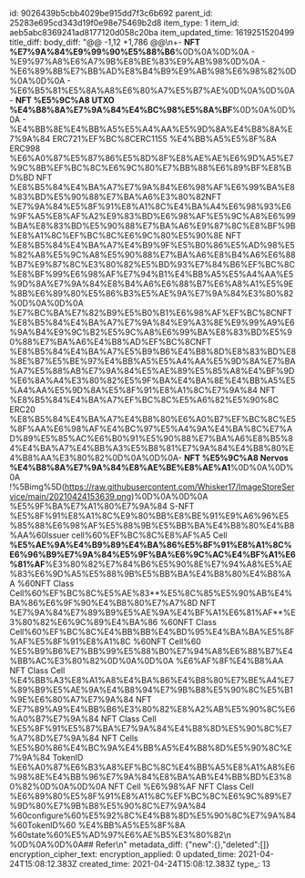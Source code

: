 id: 9026439b5cbb4029be915dd7f3c6b692
parent_id: 25283e695cd343d19f0e98e75469b2d8
item_type: 1
item_id: aeb5abc8369241ad8177120d058c20ba
item_updated_time: 1619251520499
title_diff: 
body_diff: "@@ -1,12 +1,786 @@\\n+- **NFT %E7%9A%84%E9%99%90%E5%88%B6**%0D%0A%0D%0A  - %E9%97%A8%E6%A7%9B%E8%BE%83%E9%AB%98%0D%0A  - %E6%89%8B%E7%BB%AD%E8%B4%B9%E9%AB%98%E6%98%82%0D%0A%0D%0A  - %E6%B5%81%E5%8A%A8%E6%80%A7%E5%B7%AE%0D%0A%0D%0A- **NFT %E5%9C%A8 UTXO %E4%B8%8A%E7%9A%84%E4%BC%98%E5%8A%BF**%0D%0A%0D%0A  - %E4%BB%8E%E4%BB%A5%E5%A4%AA%E5%9D%8A%E4%B8%8A%E7%9A%84 ERC721%EF%BC%8CERC1155 %E4%BB%A5%E5%8F%8A ERC998 %E6%A0%87%E5%87%86%E5%8D%8F%E8%AE%AE%E6%9D%A5%E7%9C%8B%EF%BC%8C%E6%9C%80%E7%BB%88%E6%89%BF%E8%BD%BD NFT %E8%B5%84%E4%BA%A7%E7%9A%84%E6%98%AF%E6%99%BA%E8%83%BD%E5%90%88%E7%BA%A6%E3%80%82NFT %E7%9A%84%E5%8F%91%E8%A1%8C%E4%BA%A4%E6%98%93%E6%9F%A5%E8%AF%A2%E9%83%BD%E6%98%AF%E5%9C%A8%E6%99%BA%E8%83%BD%E5%90%88%E7%BA%A6%E9%87%8C%E8%BF%9B%E8%A1%8C%EF%BC%8C%E6%9C%80%E5%90%8E NFT %E8%B5%84%E4%BA%A7%E4%B9%9F%E5%B0%86%E5%AD%98%E5%82%A8%E5%9C%A8%E5%90%88%E7%BA%A6%E8%B4%A6%E6%88%B7%E9%87%8C%E3%80%82%E5%BD%93%E7%84%B6%EF%BC%8C%E8%BF%99%E6%98%AF%E7%94%B1%E4%BB%A5%E5%A4%AA%E5%9D%8A%E7%9A%84%E8%B4%A6%E6%88%B7%E6%A8%A1%E5%9E%8B%E6%89%80%E5%86%B3%E5%AE%9A%E7%9A%84%E3%80%82%0D%0A%0D%0A    %E7%BC%BA%E7%82%B9%E5%B0%B1%E6%98%AF%EF%BC%8CNFT %E8%B5%84%E4%BA%A7%E7%9A%84%E9%A3%8E%E9%99%A9%E6%9A%B4%E9%9C%B2%E5%9C%A8%E6%99%BA%E8%83%BD%E5%90%88%E7%BA%A6%E4%B8%AD%EF%BC%8CNFT %E8%B5%84%E4%BA%A7%E5%B9%B6%E4%B8%8D%E8%83%BD%E8%8E%B7%E5%BE%97%E4%BB%A5%E5%A4%AA%E5%9D%8A%E7%BA%A7%E5%88%AB%E7%9A%84%E5%AE%89%E5%85%A8%E4%BF%9D%E6%8A%A4%E3%80%82%E5%9F%BA%E4%BA%8E%E4%BB%A5%E5%A4%AA%E5%9D%8A%E5%8F%91%E8%A1%8C%E7%9A%84 NFT %E8%B5%84%E4%BA%A7%EF%BC%8C%E5%A6%82%E5%90%8C ERC20 %E8%B5%84%E4%BA%A7%E4%B8%80%E6%A0%B7%EF%BC%8C%E5%8F%AA%E6%98%AF%E4%BC%97%E5%A4%9A%E4%BA%8C%E7%AD%89%E5%85%AC%E6%B0%91%E5%90%88%E7%BA%A6%E8%B5%84%E4%BA%A7%E4%BB%A3%E5%B8%81%E7%9A%84%E4%B8%80%E4%B8%AA%E3%80%82%0D%0A%0D%0A- **NFT %E5%9C%A8 Nervos %E4%B8%8A%E7%9A%84%E8%AE%BE%E8%AE%A1**%0D%0A%0D%0A  !%5Bimg%5D(https://raw.githubusercontent.com/Whisker17/ImageStoreService/main/20210424153639.png)%0D%0A%0D%0A  %E5%9F%BA%E7%A1%80%E7%9A%84 S-NFT %E5%8F%91%E8%A1%8C%E9%80%BB%E8%BE%91%E9%A6%96%E5%85%88%E6%98%AF%E5%88%9B%E5%BB%BA%E4%B8%80%E4%B8%AA%60Issuer cell%60%EF%BC%8C%E8%AF%A5 Cell **%E5%AE%9A%E4%B9%89%E4%BA%86%E5%8F%91%E8%A1%8C%E6%96%B9%E7%9A%84%E5%9F%BA%E6%9C%AC%E4%BF%A1%E6%81%AF**%E3%80%82%E7%84%B6%E5%90%8E%E7%94%A8%E5%AE%83%E6%9D%A5%E5%88%9B%E5%BB%BA%E4%B8%80%E4%B8%AA %60NFT Class Cell%60%EF%BC%8C%E5%AE%83**%E5%8C%85%E5%90%AB%E4%BA%86%E6%9F%90%E4%B8%80%E7%A7%8D NFT %E7%9A%84%E7%89%B9%E5%AE%9A%E4%BF%A1%E6%81%AF**%E3%80%82%E6%9C%89%E4%BA%86 %60NFT Class Cell%60%EF%BC%8C%E4%BB%BB%E4%BD%95%E4%BA%BA%E5%8F%AF%E5%8F%91%E8%A1%8C %60NFT Cell%60 %E5%B9%B6%E7%BB%99%E5%88%B0%E7%94%A8%E6%88%B7%E4%BB%AC%E3%80%82%0D%0A%0D%0A  %E6%AF%8F%E4%B8%AA NFT Class Cell %E4%BB%A3%E8%A1%A8%E4%BA%86%E4%B8%80%E7%BE%A4%E7%89%B9%E5%AE%9A%E4%B8%94%E7%9B%B8%E5%90%8C%E5%B1%9E%E6%80%A7%E7%9A%84 NFT %E7%89%A9%E4%BB%B6%E3%80%82%E8%A2%AB%E5%90%8C%E6%A0%B7%E7%9A%84 NFT Class Cell %E5%8F%91%E5%87%BA%E7%9A%84%E4%B8%8D%E5%90%8C%E7%A7%8D%E7%9A%84 NFT Cells %E5%B0%86%E4%BC%9A%E4%BB%A5%E4%B8%8D%E5%90%8C%E7%9A%84 TokenID %E6%A0%87%E6%B3%A8%EF%BC%8C%E4%BB%A5%E8%A1%A8%E6%98%8E%E4%BB%96%E7%9A%84%E8%BA%AB%E4%BB%BD%E3%80%82%0D%0A%0D%0A  NFT Cell %E6%98%AF NFT Class Cell %E6%89%80%E5%8F%91%E8%A1%8C%EF%BC%8C%E6%9C%89%E7%9D%80%E7%9B%B8%E5%90%8C%E7%9A%84 %60configure%60%E5%92%8C%E4%B8%8D%E5%90%8C%E7%9A%84 %60TokenID%60 %E4%BB%A5%E5%8F%8A %60state%60%E5%AD%97%E6%AE%B5%E3%80%82\\n %0D%0A%0D%0A## Refer\\n"
metadata_diff: {"new":{},"deleted":[]}
encryption_cipher_text: 
encryption_applied: 0
updated_time: 2021-04-24T15:08:12.383Z
created_time: 2021-04-24T15:08:12.383Z
type_: 13